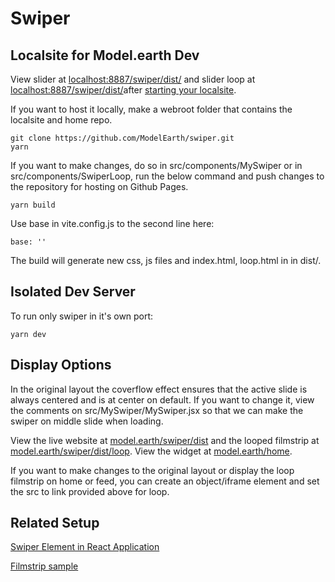 # Swiper

## Localsite for Model.earth Dev

View slider at [localhost:8887/swiper/dist/](http://localhost:8887/swiper/dist/) and slider loop at [localhost:8887/swiper/dist/](http://localhost:8887/swiper/dist/loop.html)after [starting your localsite](https://model.earth/localsite/start/steps/).

If you want to host it locally, make a webroot folder that contains the localsite and home repo.

	git clone https://github.com/ModelEarth/swiper.git
	yarn

If you want to make changes, do so in src/components/MySwiper or in src/components/SwiperLoop, run the below command and push changes to the repository for hosting on Github Pages.

	yarn build

Use base in vite.config.js to the second line here:

	base: ''

The build will generate new css, js files and index.html, loop.html in in dist/.  

## Isolated Dev Server

To run only swiper in it's own port:

	yarn dev

## Display Options

In the original layout the coverflow effect ensures that the active slide is always centered and is at center on default.
If you want to change it, view the comments on src/MySwiper/MySwiper.jsx so that we can make the swiper on middle slide when loading.

View the live website at [model.earth/swiper/dist](https://model.earth/swiper/dist/) and the looped filmstrip at [model.earth/swiper/dist/loop](https://model.earth/swiper/dist/loop). View the widget at [model.earth/home](https://model.earth/home/).

If you want to make changes to the original layout or display the loop filmstrip on home or feed, you can create an object/iframe element and set the src to link provided above for loop.

## Related Setup

[Swiper Element in React Application](https://www.freecodecamp.org/news/how-to-set-up-swiper-element-in-a-react-application/)

[Filmstrip sample](https://www.sliderrevolution.com/templates/wordpress-media-gallery/)